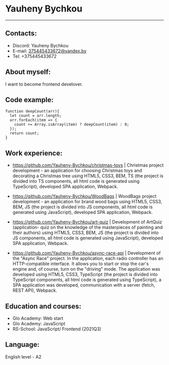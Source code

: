 # Yauheny Bychkou

---

## Contacts:

- Discord: Yauheny Bychkou
- E-mail: 375445433672@yandex.by
- Tel: +375445433672

## About myself:

I want to become frontend develover.

## Code example:

```
function deepCount(arr){
  let count = arr.length;
  arr.forEach(item => {
    count += Array.isArray(item) ? deepCount(item) : 0;
  });
  return count;
}
```

## Work experience:

- https://github.com/Yauheny-Bychkou/christmas-toys |
  Christmas project development - an application for choosing Christmas
  toys and decorating a Christmas tree using HTML5, СSS3, BEM, TS (the
  project is divided into TS components, all html code is generated using
  TypeScript), developed SPA application, Webpack.

- https://github.com/Yauheny-Bychkou/WoodBags |
  WoodBags project development - an application for brand wood bags
  using HTML5, СSS3, BEM, JS (the project is divided into JS components, all html code is generated using JavaScript), developed SPA application, Webpack.

- https://github.com/Yauheny-Bychkou/art-quiz |
  Development of ArtQuiz (application- quiz on the knowledge of the
  masterpieces of painting and their authors) using HTML5, СSS3, BEM, JS
  (the project is divided into JS components, all html code is generated
  using JavaScript), developed SPA application, Webpack.

- https://github.com/Yauheny-Bychkou/async-race-api |
  Development of the "Async Race" project. In the application, each radio
  controller has an HTTP-compatible interface. It allows you to start or
  stop the car's engine and, of course, turn on the "driving" mode. The
  application was developed using HTML5, СSS3, TypeScript (the project is
  divided into TypeScript components, all html code is generated using
  TypeScript), a SPA application was developed, communication with a
  server (fetch, REST API), Webpack.

## Education and courses:

- Glo Academy: Web start
- Glo Academy: JavaScript
- RS-School: JavaScript/ Frontend (2021Q3)

## Language:

English level - A2
